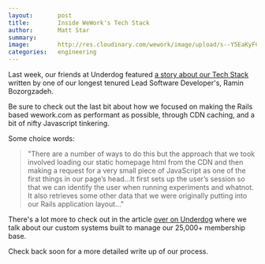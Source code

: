 ```yaml
---
layout:       post
title:        Inside WeWork's Tech Stack
author:       Matt Star
summary:
image:        http://res.cloudinary.com/wework/image/upload/s--Y5EaKyFC--/c_scale,fl_progressive,q_jpegmini:2,w_1072/v1434404739/engineering/inside-weworks-tech-stack.jpg
categories:   engineering
---
```


Last week, our friends at Underdog featured <a href="http://blog.underdog.io/post/121350812362/wework-tackles-hardware-software-challenges" target="_blank">a story about our Tech Stack</a> written by one of our longest tenured Lead Software Developer's, Ramin Bozorgzadeh.

Be sure to check out the last bit about how we focused on making the Rails based wework.com as performant as possible, through CDN caching, and a bit of nifty Javascript tinkering.

Some choice words:

> "There are a number of ways to do this but the approach that we took involved loading our static homepage html from the CDN and then making a request for a very small piece of JavaScript as one of the first things in our page’s head...It first sets up the user’s session so that we can identify the user when running experiments and whatnot. It also retrieves some other data that we were originally putting into our Rails application layout..."

There's a lot more to check out in the article <a href="http://blog.underdog.io/post/121350812362/wework-tackles-hardware-software-challenges" target="_blank">over on Underdog</a> where we talk about our custom systems built to manage our 25,000+ membership base.

Check back soon for a more detailed write up of our process.




